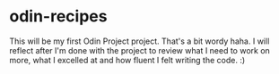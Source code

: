 # odin-recipes

This will be my first Odin Project project. That's a bit wordy haha. I will reflect after I'm done with the project to review what I need to work on more, what I excelled at and how fluent I felt writing the code. :)